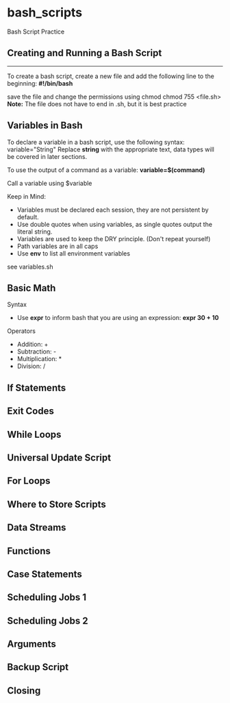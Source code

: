 # bash_scripts
Bash Script Practice

## Creating and Running a Bash Script
---
To create a bash script, create a new file and add the following line to the beginning:
**#!/bin/bash**

save the file and change the permissions using chmod
chmod 755 <file.sh>
**Note:** The file does not have to end in .sh, but it is best practice


## Variables in Bash
To declare a variable in a bash script, use the following syntax:
variable="String"
Replace **string** with the appropriate text, data types will be covered in later sections.

To use the output of a command as a variable: **variable=$(command)**

Call a variable using $variable

Keep in Mind:
- Variables must be declared each session, they are not persistent by default.
- Use double quotes when using variables, as single quotes output the literal string.
- Variables are used to keep the DRY principle. (Don't repeat yourself)
- Path variables are in all caps
- Use **env** to list all environment variables

see variables.sh

## Basic Math
Syntax
- Use **expr** to inform bash that you are using an expression: **expr 30 + 10**

Operators
- Addition: +
- Subtraction: -
- Multiplication: \* 
- Division: /


## If Statements

## Exit Codes


## While Loops


## Universal Update Script


## For Loops


## Where to Store Scripts


## Data Streams


## Functions


## Case Statements


## Scheduling Jobs 1


## Scheduling Jobs 2


## Arguments


## Backup Script


## Closing
